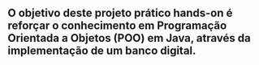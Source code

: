 ## O objetivo deste projeto prático hands-on é reforçar o conhecimento em Programação Orientada a Objetos (POO) em Java, através da implementação de um banco digital.